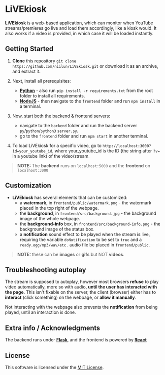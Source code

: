 # LiVEkiosk

**LiVEkiosk** is a web-based application, which can monitor when YouTube streams/premieres go live and load them accordingly, like a kiosk would.
It also works if a video is provided, in which case it will be loaded instantly.

## Getting Started

1. **Clone** this repository `git clone https://github.com/niilun/LiVEkiosk.git` or download it as an archive, and extract it.

2. Next, install all prerequisites:
    - [**Python**](https://www.python.org/downloads/) - also run `pip install -r requirements.txt` from the root folder to install all requirements.
    - [**NodeJS**](https://nodejs.org/) - then navigate to the `frontend` folder and run `npm install` in a terminal.

3. Now, start both the backend & frontend servers:
    - navigate to the `backend` folder and run the backend server `py`/`python`/`python3` `server.py`. 
    - go to the `frontend` folder and run `npm start` in another terminal.

4. To load LiVEkiosk for a specific video, go to `http://localhost:3000?id=your_youtube_id`, where your_youtube_id is the ID (the string after `?v=` in a youtube link) of the video/stream.

> **NOTE:** The **backend** runs on `localhost:5000` and the **frontend** on `localhost:3000`

## Customization

- **LiVEkiosk** has several elements that can be customized:
    - a **watermark**, in `frontend/public/watermark.png` - the watermark placed in the top right of the webpage.
    - the **background**, in `frontend/src/background.jpg` - the background image of the whole webpage.
    - the **background-info** box, in `frontend/src/background-info.png` - the background image of the status box.
    - a **notification** sound effect to be played when the stream is live, requiring the variable `doNotification` to be set to `true` and a `ready.ogg/mp3/wav/etc.` audio file be placed in `frontend/public`.

> **NOTE:** these can be **images** or **gifs** but NOT **videos**.

## Troubleshooting autoplay

The stream is supposed to autoplay, however most browsers **refuse** to play video automatically, more so with audio, **until the user has interacted with the page**.
This isn't fixable on the server, the client (browser) either has to **interact** (click something) on the webpage, or **allow it manually**.

Not interacting with the webpage also prevents the **notification** from being played, until an interaction is done.

## Extra info / Acknowledgments

The backend runs under [**Flask**](https://flask.palletsprojects.com/en/stable/), and the frontend is powered by [**React**](https://react.dev/)

## License

This software is licensed under the [MIT License](https://en.wikipedia.org/wiki/MIT_License).

